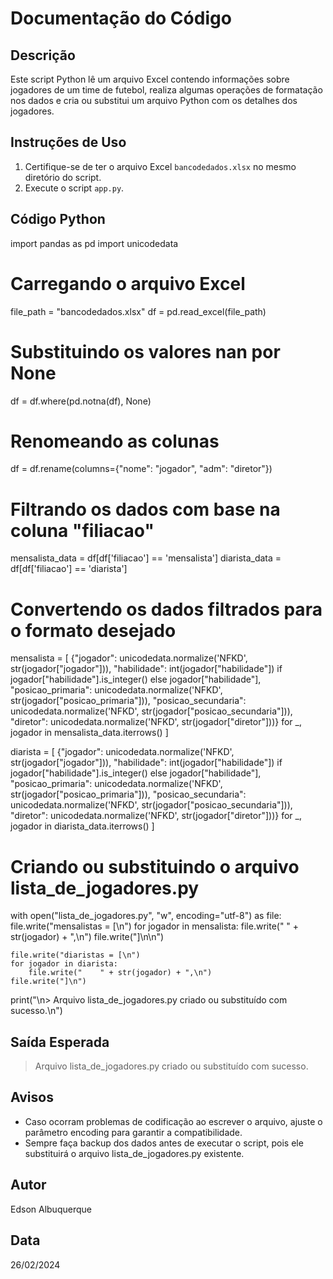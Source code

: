 # Documentação do Código

## Descrição
Este script Python lê um arquivo Excel contendo informações sobre jogadores de um time de futebol, realiza algumas operações de formatação nos dados e cria ou substitui um arquivo Python com os detalhes dos jogadores.

## Instruções de Uso
1. Certifique-se de ter o arquivo Excel `bancodedados.xlsx` no mesmo diretório do script.
2. Execute o script `app.py`.

## Código Python
<!-- ```python -->
import pandas as pd
import unicodedata

# Carregando o arquivo Excel
file_path = "bancodedados.xlsx"
df = pd.read_excel(file_path)

# Substituindo os valores nan por None
df = df.where(pd.notna(df), None)

# Renomeando as colunas
df = df.rename(columns={"nome": "jogador", "adm": "diretor"})

# Filtrando os dados com base na coluna "filiacao"
mensalista_data = df[df['filiacao'] == 'mensalista']
diarista_data = df[df['filiacao'] == 'diarista']

# Convertendo os dados filtrados para o formato desejado
mensalista = [
    {"jogador": unicodedata.normalize('NFKD', str(jogador["jogador"])),
     "habilidade": int(jogador["habilidade"]) if jogador["habilidade"].is_integer() else jogador["habilidade"],
     "posicao_primaria": unicodedata.normalize('NFKD', str(jogador["posicao_primaria"])),
     "posicao_secundaria": unicodedata.normalize('NFKD', str(jogador["posicao_secundaria"])),
     "diretor": unicodedata.normalize('NFKD', str(jogador["diretor"]))}
    for _, jogador in mensalista_data.iterrows()
]

diarista = [
    {"jogador": unicodedata.normalize('NFKD', str(jogador["jogador"])),
     "habilidade": int(jogador["habilidade"]) if jogador["habilidade"].is_integer() else jogador["habilidade"],
     "posicao_primaria": unicodedata.normalize('NFKD', str(jogador["posicao_primaria"])),
     "posicao_secundaria": unicodedata.normalize('NFKD', str(jogador["posicao_secundaria"])),
     "diretor": unicodedata.normalize('NFKD', str(jogador["diretor"]))}
    for _, jogador in diarista_data.iterrows()
]

# Criando ou substituindo o arquivo lista_de_jogadores.py
with open("lista_de_jogadores.py", "w", encoding="utf-8") as file:
    file.write("mensalistas = [\n")
    for jogador in mensalista:
        file.write("    " + str(jogador) + ",\n")
    file.write("]\n\n")

    file.write("diaristas = [\n")
    for jogador in diarista:
        file.write("    " + str(jogador) + ",\n")
    file.write("]\n")

print("\n> Arquivo lista_de_jogadores.py criado ou substituído com sucesso.\n")


## Saída Esperada

> Arquivo lista_de_jogadores.py criado ou substituído com sucesso.

## Avisos
- Caso ocorram problemas de codificação ao escrever o arquivo, ajuste o parâmetro encoding para garantir a compatibilidade.
- Sempre faça backup dos dados antes de executar o script, pois ele substituirá o arquivo lista_de_jogadores.py existente.

## Autor
Edson Albuquerque

## Data
26/02/2024

